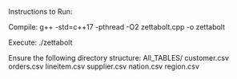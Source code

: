 Instructions to Run:

Compile:
g++ -std=c++17 -pthread -O2 zettabolt.cpp -o zettabolt

Execute:
./zettabolt

Ensure the following directory structure:
All_TABLES/
    customer.csv 
    orders.csv 
    lineitem.csv 
    supplier.csv 
    nation.csv 
    region.csv 

